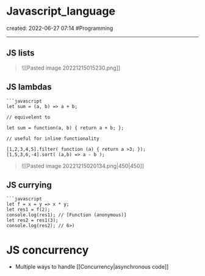# Javascript_language
created: 2022-06-27 07:14
#Programming 

---
## JS lists

> ![[Pasted image 20221215015230.png]]

## JS lambdas 
```ad-example
```javascript
let sum = (a, b) => a + b;

// equivelent to 

let sum = function(a, b) { return a + b; };

// useful for inline functionality

[1,2,3,4,5].filter( function (a) { return a >3; });
[1,5,3,6,-4].sort( (a,b) => a - b );
```

> ![[Pasted image 20221215020134.png|450|450]]

## JS currying
```ad-example
```javascript
let f = x = y => x * y;
let res1 = f(2);
console.log(res1); // [Function (anonymous)]
let res2 = res1(3);
console.log(res2); // 6>)
```


# JS concurrency 
- Multiple ways to handle [[Concurrency|asynchronous code]]
